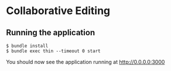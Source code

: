 Collaborative Editing
=====================

Running the application
-----------------------

    $ bundle install
    $ bundle exec thin --timeout 0 start

You should now see the application running at http://0.0.0.0:3000 
